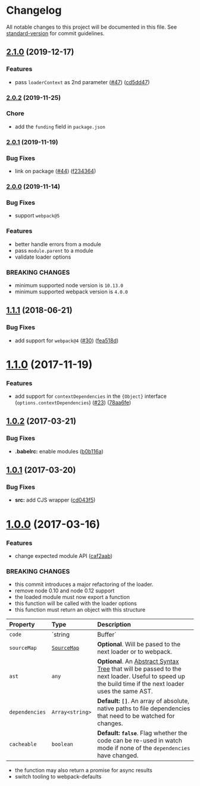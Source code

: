# Changelog

All notable changes to this project will be documented in this file. See [standard-version](https://github.com/conventional-changelog/standard-version) for commit guidelines.

## [2.1.0](https://github.com/webpack-contrib/val-loader/compare/v2.0.2...v2.1.0) (2019-12-17)


### Features

* pass `loaderContext` as 2nd parameter ([#47](https://github.com/webpack-contrib/val-loader/issues/47)) ([cd5dd47](https://github.com/webpack-contrib/val-loader/commit/cd5dd471f41dc5dbb541e09ea8af0f3ed0ad23de))

### [2.0.2](https://github.com/webpack-contrib/val-loader/compare/v2.0.1...v2.0.2) (2019-11-25)


### Chore

* add the `funding` field in `package.json`



### [2.0.1](https://github.com/webpack-contrib/val-loader/compare/v2.0.0...v2.0.1) (2019-11-19)


### Bug Fixes

* link on package ([#44](https://github.com/webpack-contrib/val-loader/issues/44)) ([f234364](https://github.com/webpack-contrib/val-loader/commit/f234364a0c98f05fd0c4203c0a3946d6f0075adc))

### [2.0.0](https://github.com/webpack-contrib/val-loader/compare/v1.1.1...v2.0.0) (2019-11-14)


### Bug Fixes

* support `webpack@5`


### Features

* better handle errors from a module
* pass `module.parent` to a module
* validate loader options


### BREAKING CHANGES

* minimum supported node version is `10.13.0`
* minimum supported webpack version is `4.0.0`



<a name="1.1.1"></a>
## [1.1.1](https://github.com/webpack-contrib/val-loader/compare/v1.1.0...v1.1.1) (2018-06-21)


### Bug Fixes

* add support for `webpack@4` ([#30](https://github.com/webpack-contrib/val-loader/issues/30)) ([fea518d](https://github.com/webpack-contrib/val-loader/commit/fea518d))



<a name="1.1.0"></a>
# [1.1.0](https://github.com/webpack-contrib/val-loader/compare/v1.0.2...v1.1.0) (2017-11-19)


### Features

* add support for `contextDependencies` in the `{Object}` interface (`options.contextDependencies`) ([#23](https://github.com/webpack-contrib/val-loader/issues/23)) ([78aa6fe](https://github.com/webpack-contrib/val-loader/commit/78aa6fe))



<a name="1.0.2"></a>
## [1.0.2](https://github.com/webpack-contrib/val-loader/compare/v1.0.1...v1.0.2) (2017-03-21)


### Bug Fixes

* **.babelrc:** enable modules ([b0b116a](https://github.com/webpack-contrib/val-loader/commit/b0b116a))



<a name="1.0.1"></a>
## [1.0.1](https://github.com/webpack-contrib/val-loader/compare/v1.0.0...v1.0.1) (2017-03-20)


### Bug Fixes

* **src:** add CJS wrapper ([cd043f5](https://github.com/webpack-contrib/val-loader/commit/cd043f5))



<a name="1.0.0"></a>
# [1.0.0](https://github.com/webpack-contrib/val-loader/compare/v0.5.1...v1.0.0) (2017-03-16)


### Features

* change expected module API ([caf2aab](https://github.com/webpack-contrib/val-loader/commit/caf2aab))


### BREAKING CHANGES

* this commit introduces a major refactoring of the loader.
* remove node 0.10 and node 0.12 support
* the loaded module must now export a function
* this function will be called with the loader options
* this function must return an object with this structure

Property | Type | Description
:--------|:-----|:-----------
`code`   | `string|Buffer` | **Required**. The code that is passed to the next loader or to webpack.
`sourceMap` | [`SourceMap`](https://docs.google.com/document/d/1U1RGAehQwRypUTovF1KRlpiOFze0b-_2gc6fAH0KY0k/edit) | **Optional**. Will be pased to the next loader or to webpack.
`ast` | `any` | **Optional**. An [Abstract Syntax Tree](https://en.wikipedia.org/wiki/Abstract_syntax_tree) that will be passed to the next loader. Useful to speed up the build time if the next loader uses the same AST.
`dependencies` | `Array<string>` | **Default: `[]`**. An array of absolute, native paths to file dependencies that need to be watched for changes.
`cacheable` | `boolean` | **Default: `false`**. Flag whether the code can be re-used in watch mode if none of the `dependencies` have changed.

* the function may also return a promise for async results
* switch tooling to webpack-defaults
